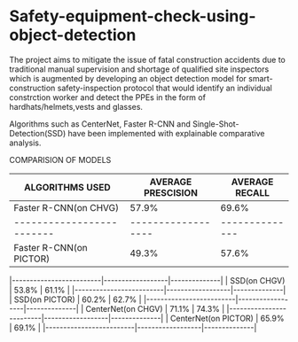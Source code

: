 # Safety-equipment-check-using-object-detection
The project aims to mitigate the issue of fatal construction accidents due to traditional manual supervision and shortage of qualified site inspectors which is augmented by developing an object detection model for smart-construction safety-inspection protocol that would identify an individual constrction worker and detect the PPEs in the form of hardhats/helmets,vests and glasses.

Algorithms such as CenterNet, Faster R-CNN and Single-Shot-Detection(SSD) have been implemented with explainable comparative analysis.

COMPARISION OF MODELS



|     ALGORITHMS USED     |AVERAGE PRESCISION|AVERAGE RECALL|
|-------------------------|------------------|--------------|
|  Faster R-CNN(on CHVG)  |    57.9%         |    69.6%     |
|-------------------------|------------------|--------------|
|  Faster R-CNN(on PICTOR)|    49.3%         |    57.6%     |

|-------------------------|------------------|--------------|
|      SSD(on CHGV)       |    53.8%         |    61.1%     |
|-------------------------|------------------|--------------|
|      SSD(on PICTOR)     |    60.2%         |   62.7%      | 
|-------------------------|------------------|--------------|
|   CenterNet(on CHGV)    |     71.1%        |   74.3%      |
|-------------------------|------------------|--------------|
|   CenterNet(on PICTOR)  |     65.9%        |   69.1%      |
|-------------------------|------------------|--------------|
